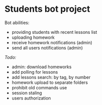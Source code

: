 # Students bot project
Bot abilities:
- providing students with recent lessons list
- uploading homework
- receive homework notifications (admin)
- send all users notifications (admin)

_Todo:_
- admin: download homeworks
- add polling for lessons
- add lessons search: by tag, by number
- homework upload to separate folders
- prohibit old commands use
- session staling
- users authorization
